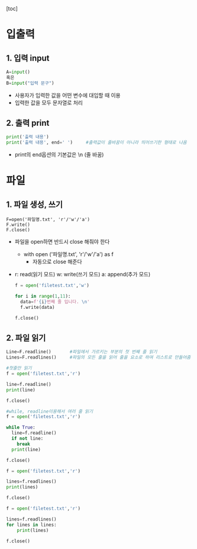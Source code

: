 [toc]



# 입출력

## 1. 입력 input

```python
A=input()
혹은
B=input("입력 문구")
```

- 사용자가 입력한 값을 어떤 변수에 대입할 때 이용
- 입력한 값을 모두 문자열로 처리



## 2. 출력 print

```python
print('출력 내용')
print('출력 내용', end=' ')		#출력값이 줄바꿈이 아니라 띄어쓰기한 형태로 나옴
```

- print의 end옵션의 기본값은 \n (줄 바꿈)



# 파일

## 1. 파일 생성, 쓰기

```
F=open('파일명.txt', 'r'/'w'/'a')
F.write()
F.close()
```

- 파일을 open하면 반드시 close 해줘야 한다

  - with open ('파일명.txt', 'r'/'w'/'a') as f
    - 자동으로 close 해준다

- r: read(읽기 모드)	w: write(쓰기 모드)	a: append(추가 모드)

  ```python
  f = open('filetest.txt','w')
  
  for i in range(1,11):  
    data=f'{i}번째 줄 입니다. \n'
    f.write(data)
  
  f.close()     
  ```



## 2. 파일 읽기

```python
Line=F.readline()		#파일에서 가르키는 부분의 첫 번째 줄 읽기
Lines=F.readlines()		#파일의 모든 줄을 읽어 줄을 요소로 하여 리스트로 만들어줌
```

```python
#첫줄만 읽기
f = open('filetest.txt','r')

line=f.readline()
print(line)

f.close()
```

```python
#while, readline이용해서 여러 줄 읽기
f = open('filetest.txt','r')

while True:
  line=f.readline()
  if not line:
    break  
  print(line)

f.close()
```

```python
f = open('filetest.txt','r')

lines=f.readlines()
print(lines)

f.close()
```

```python
f = open('filetest.txt','r')

lines=f.readlines()
for lines in lines:
    print(lines)

f.close()
```

